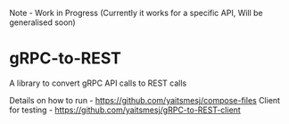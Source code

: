 
Note - Work in Progress (Currently it works for a specific API, Will be generalised soon)

# gRPC-to-REST
A library to convert gRPC API calls to REST calls

Details on how to run - https://github.com/yaitsmesj/compose-files
Client for testing - https://github.com/yaitsmesj/gRPC-to-REST-client

